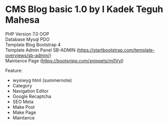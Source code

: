 # CMS Blog basic 1.0 by I Kadek Teguh Mahesa
PHP Version 7.0 OOP<br>
Database Mysql PDO<br>
Template Blog Bootstrap 4<br>
Template Admin Panel SB-ADMIN (https://startbootstrap.com/template-overviews/sb-admin/)<br>
Maintance Page (https://bootsnipp.com/snippets/m0Vyl)<br>

Feature:
  - wysiwyg html (summernote)
  - Category
  - Navigation Editor
  - Google Recaptcha
  - SEO Meta
  - Make Post
  - Make Page
  - Maintance

